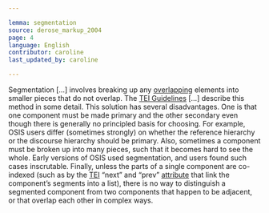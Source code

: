 ```yaml
---

lemma: segmentation
source: derose_markup_2004
page: 4
language: English
contributor: caroline
last_updated_by: caroline

---
```


Segmentation […] involves breaking up any [overlapping](overlap.html) elements into smaller pieces that do not overlap. The [TEI Guidelines](TEIGuidelines.html) […] describe this method in some detail.
This solution has several disadvantages. One is that one component must be made primary and the other secondary even though there is generally no principled basis for choosing. For example, OSIS users differ (sometimes strongly) on whether the reference hierarchy or the discourse hierarchy should be primary. Also, sometimes a component must be broken up into many pieces, such that it becomes hard to see the whole. Early versions of OSIS used segmentation, and users found such cases inscrutable. Finally, unless the parts of a single component are co-indexed (such as by the [TEI](TEI.html) “next” and “prev” [attribute](attribute.html) that link the component’s segments into a list), there is no way to distinguish a segmented component from two components that happen to be adjacent, or that overlap each other in complex ways.
